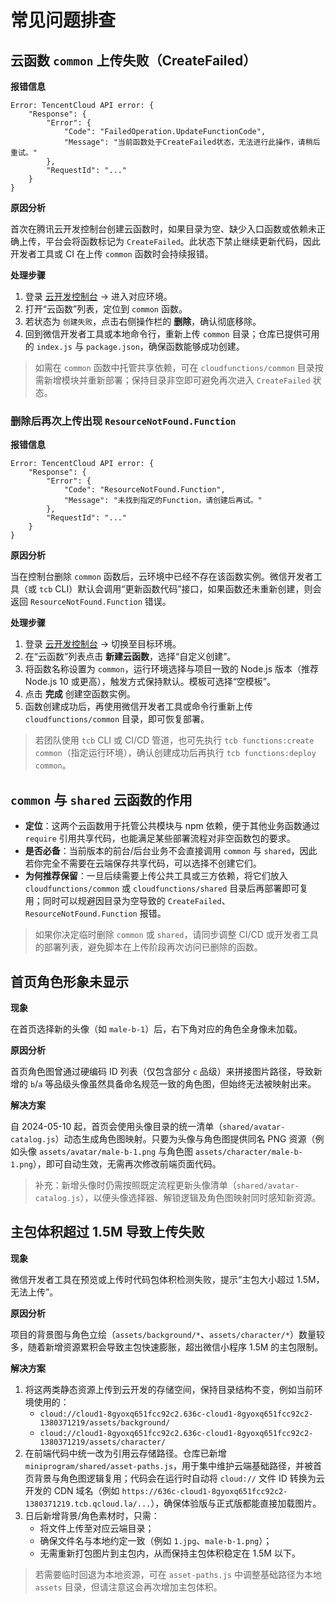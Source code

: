 # 常见问题排查

## 云函数 `common` 上传失败（CreateFailed）

**报错信息**

```
Error: TencentCloud API error: {
    "Response": {
        "Error": {
            "Code": "FailedOperation.UpdateFunctionCode",
            "Message": "当前函数处于CreateFailed状态，无法进行此操作，请稍后重试。"
        },
        "RequestId": "..."
    }
}
```

**原因分析**

首次在腾讯云开发控制台创建云函数时，如果目录为空、缺少入口函数或依赖未正确上传，平台会将函数标记为 `CreateFailed`。此状态下禁止继续更新代码，因此开发者工具或 CI 在上传 `common` 函数时会持续报错。

**处理步骤**

1. 登录 [云开发控制台](https://console.cloud.tencent.com/tcb) → 进入对应环境。
2. 打开“云函数”列表，定位到 `common` 函数。
3. 若状态为 `创建失败`，点击右侧操作栏的 **删除**，确认彻底移除。
4. 回到微信开发者工具或本地命令行，重新上传 `common` 目录；仓库已提供可用的 `index.js` 与 `package.json`，确保函数能够成功创建。

> 如需在 `common` 函数中托管共享依赖，可在 `cloudfunctions/common` 目录按需新增模块并重新部署；保持目录非空即可避免再次进入 `CreateFailed` 状态。

### 删除后再次上传出现 `ResourceNotFound.Function`

**报错信息**

```
Error: TencentCloud API error: {
    "Response": {
        "Error": {
            "Code": "ResourceNotFound.Function",
            "Message": "未找到指定的Function，请创建后再试。"
        },
        "RequestId": "..."
    }
}
```

**原因分析**

当在控制台删除 `common` 函数后，云环境中已经不存在该函数实例。微信开发者工具（或 `tcb` CLI）默认会调用“更新函数代码”接口，如果函数还未重新创建，则会返回 `ResourceNotFound.Function` 错误。

**处理步骤**

1. 登录 [云开发控制台](https://console.cloud.tencent.com/tcb) → 切换至目标环境。
2. 在“云函数”列表点击 **新建云函数**，选择“自定义创建”。
3. 将函数名称设置为 `common`，运行环境选择与项目一致的 Node.js 版本（推荐 Node.js 10 或更高），触发方式保持默认。模板可选择“空模板”。
4. 点击 **完成** 创建空函数实例。
5. 函数创建成功后，再使用微信开发者工具或命令行重新上传 `cloudfunctions/common` 目录，即可恢复部署。

> 若团队使用 `tcb` CLI 或 CI/CD 管道，也可先执行 `tcb functions:create common`（指定运行环境），确认创建成功后再执行 `tcb functions:deploy common`。

## `common` 与 `shared` 云函数的作用

- **定位**：这两个云函数用于托管公共模块与 npm 依赖，便于其他业务函数通过 `require` 引用共享代码，也能满足某些部署流程对非空函数包的要求。
- **是否必备**：当前版本的前台/后台业务不会直接调用 `common` 与 `shared`，因此若你完全不需要在云端保存共享代码，可以选择不创建它们。
- **为何推荐保留**：一旦后续需要上传公共工具或三方依赖，将它们放入 `cloudfunctions/common` 或 `cloudfunctions/shared` 目录后再部署即可复用；同时可以规避因目录为空导致的 `CreateFailed`、`ResourceNotFound.Function` 报错。

> 如果你决定临时删除 `common` 或 `shared`，请同步调整 CI/CD 或开发者工具的部署列表，避免脚本在上传阶段再次访问已删除的函数。

## 首页角色形象未显示

**现象**

在首页选择新的头像（如 `male-b-1`）后，右下角对应的角色全身像未加载。

**原因分析**

首页角色图曾通过硬编码 ID 列表（仅包含部分 `c` 品级）来拼接图片路径，导致新增的 `b`/`a` 等品级头像虽然具备命名规范一致的角色图，但始终无法被映射出来。

**解决方案**

自 2024-05-10 起，首页会使用头像目录的统一清单（`shared/avatar-catalog.js`）动态生成角色图映射。只要为头像与角色图提供同名 PNG 资源（例如头像 `assets/avatar/male-b-1.png` 与角色图 `assets/character/male-b-1.png`），即可自动生效，无需再次修改前端页面代码。

> 补充：新增头像时仍需按照既定流程更新头像清单（`shared/avatar-catalog.js`），以便头像选择器、解锁逻辑及角色图映射同时感知新资源。

## 主包体积超过 1.5M 导致上传失败

**现象**

微信开发者工具在预览或上传时代码包体积检测失败，提示“主包大小超过 1.5M，无法上传”。

**原因分析**

项目的背景图与角色立绘（`assets/background/*`、`assets/character/*`）数量较多，随着新增资源累积会导致主包快速膨胀，超出微信小程序 1.5M 的主包限制。

**解决方案**

1. 将这两类静态资源上传到云开发的存储空间，保持目录结构不变，例如当前环境使用的：
   - `cloud://cloud1-8gyoxq651fcc92c2.636c-cloud1-8gyoxq651fcc92c2-1380371219/assets/background/`
   - `cloud://cloud1-8gyoxq651fcc92c2.636c-cloud1-8gyoxq651fcc92c2-1380371219/assets/character/`
2. 在前端代码中统一改为引用云存储路径。仓库已新增 `miniprogram/shared/asset-paths.js`，用于集中维护云端基础路径，并被首页背景与角色图逻辑复用；代码会在运行时自动将 `cloud://` 文件 ID 转换为云开发的 CDN 域名（例如 `https://636c-cloud1-8gyoxq651fcc92c2-1380371219.tcb.qcloud.la/...`），确保体验版与正式版都能直接加载图片。
3. 日后新增背景/角色素材时，只需：
   - 将文件上传至对应云端目录；
   - 确保文件名与本地约定一致（例如 `1.jpg`、`male-b-1.png`）；
   - 无需重新打包图片到主包内，从而保持主包体积稳定在 1.5M 以下。

> 若需要临时回退为本地资源，可在 `asset-paths.js` 中调整基础路径为本地 `assets` 目录，但请注意这会再次增加主包体积。
